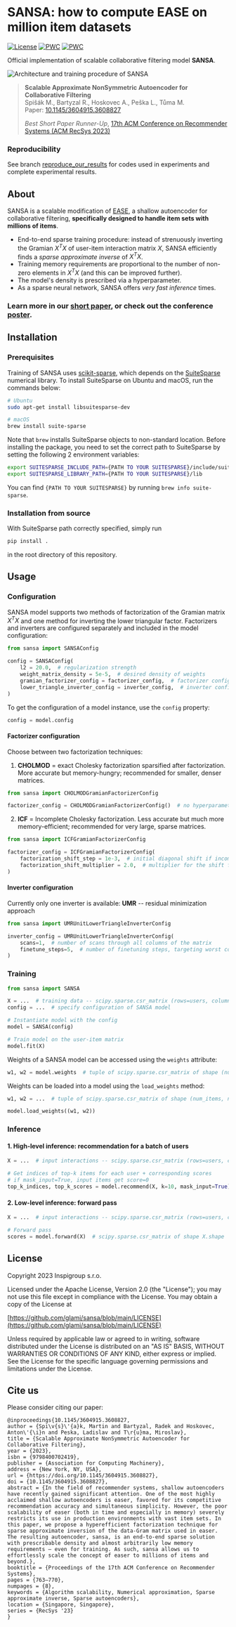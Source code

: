# SANSA: how to compute EASE on million item datasets

[![License](https://img.shields.io/badge/License-Apache_2.0-blue.svg)](https://opensource.org/licenses/Apache-2.0)
[![PWC](https://img.shields.io/endpoint.svg?url=https://paperswithcode.com/badge/scalable-approximate-nonsymmetric-autoencoder/recommendation-systems-on-amazon-book)](https://paperswithcode.com/sota/recommendation-systems-on-amazon-book?p=scalable-approximate-nonsymmetric-autoencoder)
[![PWC](https://img.shields.io/endpoint.svg?url=https://paperswithcode.com/badge/scalable-approximate-nonsymmetric-autoencoder/collaborative-filtering-on-million-song)](https://paperswithcode.com/sota/collaborative-filtering-on-million-song?p=scalable-approximate-nonsymmetric-autoencoder)

Official implementation of scalable collaborative filtering model **SANSA**.

![Architecture and training procedure of SANSA](assets/sansa.png)

> **Scalable Approximate NonSymmetric Autoencoder for Collaborative Filtering**  
> Spišák M., Bartyzal R., Hoskovec A., Peška L., Tůma M.  
> Paper: [10.1145/3604915.3608827](https://doi.org/10.1145/3604915.3608827)
> 
> *Best Short Paper Runner-Up*, [17th ACM Conference on Recommender Systems (ACM RecSys 2023)](https://recsys.acm.org/recsys23/)

### Reproducibility
See branch [reproduce_our_results](https://github.com/glami/sansa/tree/reproduce_our_results) for codes used in experiments and complete experimental results. 

## About

SANSA is a scalable modification of [EASE](https://arxiv.org/abs/1905.03375), a shallow autoencoder for collaborative filtering, **specifically designed to handle item sets with millions of items**.
- End-to-end sparse training procedure: instead of strenuously inverting the Gramian $X^TX$ of user-item interaction matrix $X$, SANSA efficiently finds a *sparse approximate inverse* of $X^TX$. 
- Training memory requirements are proportional to the number of non-zero elements in $X^TX$ (and this can be improved further).  
- The model's density is prescribed via a hyperparameter. 
- As a sparse neural network, SANSA offers *very fast inference* times.

### Learn more in our [short paper](https://dl.acm.org/doi/10.1145/3604915.3608827), or check out the conference [poster](assets/poster.pdf).

## Installation
### Prerequisites
Training of SANSA uses [scikit-sparse](https://github.com/scikit-sparse/scikit-sparse), which depends on the [SuiteSparse](https://github.com/DrTimothyAldenDavis/SuiteSparse) numerical library. To install SuiteSparse on Ubuntu and macOS, run the commands below: 
```bash
# Ubuntu
sudo apt-get install libsuitesparse-dev

# macOS
brew install suite-sparse
```
Note that `brew` installs SuiteSparse objects to non-standard location. Before installing the package, you need to set
the correct path to SuiteSparse by setting the following 2 environment variables:
```bash
export SUITESPARSE_INCLUDE_PATH={PATH TO YOUR SUITESPARSE}/include/suitesparse
export SUITESPARSE_LIBRARY_PATH={PATH TO YOUR SUITESPARSE}/lib
```
You can find `{PATH TO YOUR SUITESPARSE}` by running `brew info suite-sparse`.

### Installation from source
With SuiteSparse path correctly specified, simply run
```bash
pip install .
```
in the root directory of this repository.

## Usage
### Configuration
SANSA model supports two methods of factorization of the Gramian matrix $X^TX$ and one method for inverting the lower triangular factor. 
Factorizers and inverters are configured separately and included in the model configuration:
```python
from sansa import SANSAConfig

config = SANSAConfig(
    l2 = 20.0,  # regularization strength
    weight_matrix_density = 5e-5,  # desired density of weights
    gramian_factorizer_config = factorizer_config,  # factorizer configuration
    lower_triangle_inverter_config = inverter_config,  # inverter configuration
)
```
To get the configuration of a model instance, use the `config` property:
```python
config = model.config
```
#### Factorizer configuration
Choose between two factorization techniques:
1. **CHOLMOD** = exact Cholesky factorization sparsified after factorization. More accurate but memory-hungry; recommended for smaller, denser matrices.
```python
from sansa import CHOLMODGramianFactorizerConfig

factorizer_config = CHOLMODGramianFactorizerConfig()  # no hyperparameters
```
2. **ICF** = Incomplete Cholesky factorization. Less accurate but much more memory-efficient; recommended for very large, sparse matrices.
```python
from sansa import ICFGramianFactorizerConfig

factorizer_config = ICFGramianFactorizerConfig(
    factorization_shift_step = 1e-3,  # initial diagonal shift if incomplete factorization fails
    factorization_shift_multiplier = 2.0,  # multiplier for the shift for subsequent attempts
)
```
#### Inverter configuration
Currently only one inverter is available: **UMR** -- residual minimization approach
```python
from sansa import UMRUnitLowerTriangleInverterConfig

inverter_config = UMRUnitLowerTriangleInverterConfig(
    scans=1,  # number of scans through all columns of the matrix
    finetune_steps=5,  # number of finetuning steps, targeting worst columns
)
```
### Training
```python
from sansa import SANSA

X = ...  # training data -- scipy.sparse.csr_matrix (rows=users, columns=items)
config = ...  # specify configuration of SANSA model

# Instantiate model with the config
model = SANSA(config)

# Train model on the user-item matrix
model.fit(X)
```
Weights of a SANSA model can be accessed using the `weights` attribute:
```python
w1, w2 = model.weights  # tuple of scipy.sparse.csr_matrix of shape (num_items, num_items)
```
Weights can be loaded into a model using the `load_weights` method:
```python
w1, w2 = ...  # tuple of scipy.sparse.csr_matrix of shape (num_items, num_items)

model.load_weights((w1, w2))
```
### Inference
#### 1. High-level inference: recommendation for a batch of users
```python
X = ...  # input interactions -- scipy.sparse.csr_matrix (rows=users, columns=items)

# Get indices of top-k items for each user + corresponding scores
# if mask_input=True, input items get score=0
top_k_indices, top_k_scores = model.recommend(X, k=10, mask_input=True)  # np.ndarrays of shape (X.shape[0], k)
```
#### 2. Low-level inference: forward pass
```python
X = ...  # input interactions -- scipy.sparse.csr_matrix (rows=users, columns=items)

# Forward pass
scores = model.forward(X)  # scipy.sparse.csr_matrix of shape X.shape
```

## License
Copyright 2023 Inspigroup s.r.o.

Licensed under the Apache License, Version 2.0 (the "License");
you may not use this file except in compliance with the License.
You may obtain a copy of the License at

[https://github.com/glami/sansa/blob/main/LICENSE](https://github.com/glami/sansa/blob/main/LICENSE)

Unless required by applicable law or agreed to in writing, software
distributed under the License is distributed on an "AS IS" BASIS,
WITHOUT WARRANTIES OR CONDITIONS OF ANY KIND, either express or implied.
See the License for the specific language governing permissions and
limitations under the License.

## Cite us
Please consider citing our paper:
```
@inproceedings{10.1145/3604915.3608827,
author = {Spi\v{s}\'{a}k, Martin and Bartyzal, Radek and Hoskovec, Anton\'{\i}n and Peska, Ladislav and T\r{u}ma, Miroslav},
title = {Scalable Approximate NonSymmetric Autoencoder for Collaborative Filtering},
year = {2023},
isbn = {9798400702419},
publisher = {Association for Computing Machinery},
address = {New York, NY, USA},
url = {https://doi.org/10.1145/3604915.3608827},
doi = {10.1145/3604915.3608827},
abstract = {In the field of recommender systems, shallow autoencoders have recently gained significant attention. One of the most highly acclaimed shallow autoencoders is easer, favored for its competitive recommendation accuracy and simultaneous simplicity. However, the poor scalability of easer (both in time and especially in memory) severely restricts its use in production environments with vast item sets. In this paper, we propose a hyperefficient factorization technique for sparse approximate inversion of the data-Gram matrix used in easer. The resulting autoencoder, sansa, is an end-to-end sparse solution with prescribable density and almost arbitrarily low memory requirements — even for training. As such, sansa allows us to effortlessly scale the concept of easer to millions of items and beyond.},
booktitle = {Proceedings of the 17th ACM Conference on Recommender Systems},
pages = {763–770},
numpages = {8},
keywords = {Algorithm scalability, Numerical approximation, Sparse approximate inverse, Sparse autoencoders},
location = {Singapore, Singapore},
series = {RecSys '23}
}
```
